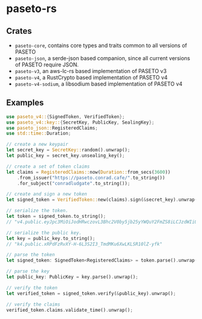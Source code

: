 # paseto-rs

## Crates

* `paseto-core`, contains core types and traits common to all versions of PASETO
* `paseto-json`, a serde-json based companion, since all current versions of PASETO require JSON.
* `paseto-v3`, an aws-lc-rs based implementation of PASETO v3
* `paseto-v4`, a RustCrypto based implementation of PASETO v4
* `paseto-v4-sodium`, a libsodium based implementation of PASETO v4

## Examples

```rust
use paseto_v4::{SignedToken, VerifiedToken};
use paseto_v4::key::{SecretKey, PublicKey, SealingKey};
use paseto_json::RegisteredClaims;
use std::time::Duration;

// create a new keypair
let secret_key = SecretKey::random().unwrap();
let public_key = secret_key.unsealing_key();

// create a set of token claims
let claims = RegisteredClaims::now(Duration::from_secs(3600))
    .from_issuer("https://paseto.conrad.cafe/".to_string())
    .for_subject("conradludgate".to_string());

// create and sign a new token
let signed_token = VerifiedToken::new(claims).sign(&secret_key).unwrap();

// serialize the token.
let token = signed_token.to_string();
// "v4.public.eyJpc3MiOiJodHRwczovL3Bhc2V0by5jb25yYWQuY2FmZS8iLCJzdWIiOiJjb25yYWRsdWRnYXRlIiwiYXVkIjpudWxsLCJleHAiOiIyMDI1LTA5LTIwVDEyOjAxOjEzLjcyMjQ3OVoiLCJuYmYiOiIyMDI1LTA5LTIwVDExOjAxOjEzLjcyMjQ3OVoiLCJpYXQiOiIyMDI1LTA5LTIwVDExOjAxOjEzLjcyMjQ3OVoiLCJqdGkiOm51bGx9N7O1CAXQpQ3rpxhq6xFZt32z27VSL8suiek38-5W4LRGr1tDmKcP0_xrlp5-kdE6o7B_K8KU-6Fwmu0hzrkiDQ"

// serialize the public key.
let key = public_key.to_string();
// "k4.public.xRPdFzRvXY-H-6L3S2I3_TmdMKu6XwLKLSR10lZ-yfk"
```

```rust
// parse the token
let signed_token: SignedToken<RegisteredClaims> = token.parse().unwrap();

// parse the key
let public_key: PublicKey = key.parse().unwrap();

// verify the token
let verified_token = signed_token.verify(&public_key).unwrap();

// verify the claims
verified_token.claims.validate_time().unwrap();
```
